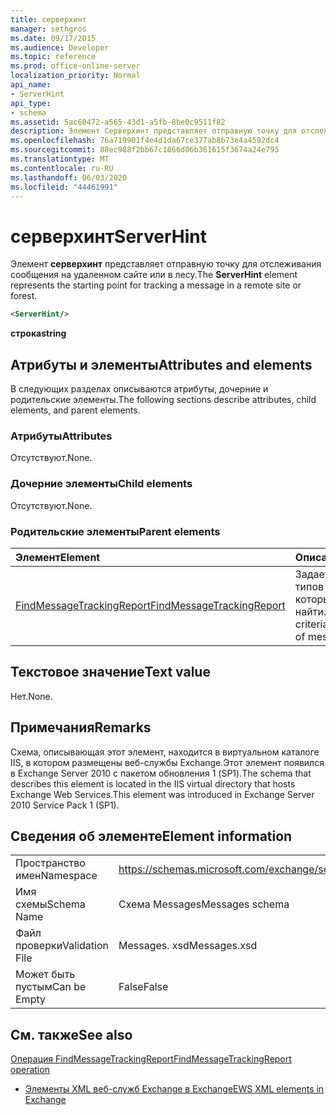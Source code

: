 ```yaml
---
title: серверхинт
manager: sethgros
ms.date: 09/17/2015
ms.audience: Developer
ms.topic: reference
ms.prod: office-online-server
localization_priority: Normal
api_name:
- ServerHint
api_type:
- schema
ms.assetid: 5ac60472-a565-43d1-a5fb-8be0c9511f82
description: Элемент Серверхинт представляет отправную точку для отслеживания сообщения на удаленном сайте или в лесу.
ms.openlocfilehash: 76a719901f4e4d1da67ce377ab8b73e4a4592dc4
ms.sourcegitcommit: 88ec988f2bb67c1866d06b361615f3674a24e795
ms.translationtype: MT
ms.contentlocale: ru-RU
ms.lasthandoff: 06/03/2020
ms.locfileid: "44461991"
---
```

# <a name="serverhint"></a><span data-ttu-id="bb1ad-103">серверхинт</span><span class="sxs-lookup"><span data-stu-id="bb1ad-103">ServerHint</span></span>

<span data-ttu-id="bb1ad-104">Элемент **серверхинт** представляет отправную точку для отслеживания сообщения на удаленном сайте или в лесу.</span><span class="sxs-lookup"><span data-stu-id="bb1ad-104">The **ServerHint** element represents the starting point for tracking a message in a remote site or forest.</span></span> 
  
```xml
<ServerHint/>
```

 <span data-ttu-id="bb1ad-105">**строка**</span><span class="sxs-lookup"><span data-stu-id="bb1ad-105">**string**</span></span>
## <a name="attributes-and-elements"></a><span data-ttu-id="bb1ad-106">Атрибуты и элементы</span><span class="sxs-lookup"><span data-stu-id="bb1ad-106">Attributes and elements</span></span>

<span data-ttu-id="bb1ad-107">В следующих разделах описываются атрибуты, дочерние и родительские элементы.</span><span class="sxs-lookup"><span data-stu-id="bb1ad-107">The following sections describe attributes, child elements, and parent elements.</span></span>
  
### <a name="attributes"></a><span data-ttu-id="bb1ad-108">Атрибуты</span><span class="sxs-lookup"><span data-stu-id="bb1ad-108">Attributes</span></span>

<span data-ttu-id="bb1ad-109">Отсутствуют.</span><span class="sxs-lookup"><span data-stu-id="bb1ad-109">None.</span></span>
  
### <a name="child-elements"></a><span data-ttu-id="bb1ad-110">Дочерние элементы</span><span class="sxs-lookup"><span data-stu-id="bb1ad-110">Child elements</span></span>

<span data-ttu-id="bb1ad-111">Отсутствуют.</span><span class="sxs-lookup"><span data-stu-id="bb1ad-111">None.</span></span>
  
### <a name="parent-elements"></a><span data-ttu-id="bb1ad-112">Родительские элементы</span><span class="sxs-lookup"><span data-stu-id="bb1ad-112">Parent elements</span></span>

|<span data-ttu-id="bb1ad-113">**Элемент**</span><span class="sxs-lookup"><span data-stu-id="bb1ad-113">**Element**</span></span>|<span data-ttu-id="bb1ad-114">**Описание**</span><span class="sxs-lookup"><span data-stu-id="bb1ad-114">**Description**</span></span>|
|:-----|:-----|
|[<span data-ttu-id="bb1ad-115">FindMessageTrackingReport</span><span class="sxs-lookup"><span data-stu-id="bb1ad-115">FindMessageTrackingReport</span></span>](findmessagetrackingreport.md) <br/> |<span data-ttu-id="bb1ad-116">Задает условия для типов сообщений, которые требуется найти.</span><span class="sxs-lookup"><span data-stu-id="bb1ad-116">Specifies criteria for the types of messages to find.</span></span>  <br/> |
   
## <a name="text-value"></a><span data-ttu-id="bb1ad-117">Текстовое значение</span><span class="sxs-lookup"><span data-stu-id="bb1ad-117">Text value</span></span>

<span data-ttu-id="bb1ad-118">Нет.</span><span class="sxs-lookup"><span data-stu-id="bb1ad-118">None.</span></span>
  
## <a name="remarks"></a><span data-ttu-id="bb1ad-119">Примечания</span><span class="sxs-lookup"><span data-stu-id="bb1ad-119">Remarks</span></span>

<span data-ttu-id="bb1ad-120">Схема, описывающая этот элемент, находится в виртуальном каталоге IIS, в котором размещены веб-службы Exchange.Этот элемент появился в Exchange Server 2010 с пакетом обновления 1 (SP1).</span><span class="sxs-lookup"><span data-stu-id="bb1ad-120">The schema that describes this element is located in the IIS virtual directory that hosts Exchange Web Services.This element was introduced in Exchange Server 2010 Service Pack 1 (SP1).</span></span>
  
## <a name="element-information"></a><span data-ttu-id="bb1ad-121">Сведения об элементе</span><span class="sxs-lookup"><span data-stu-id="bb1ad-121">Element information</span></span>

|||
|:-----|:-----|
|<span data-ttu-id="bb1ad-122">Пространство имен</span><span class="sxs-lookup"><span data-stu-id="bb1ad-122">Namespace</span></span>  <br/> |https://schemas.microsoft.com/exchange/services/2006/messages  <br/> |
|<span data-ttu-id="bb1ad-123">Имя схемы</span><span class="sxs-lookup"><span data-stu-id="bb1ad-123">Schema Name</span></span>  <br/> |<span data-ttu-id="bb1ad-124">Схема Messages</span><span class="sxs-lookup"><span data-stu-id="bb1ad-124">Messages schema</span></span>  <br/> |
|<span data-ttu-id="bb1ad-125">Файл проверки</span><span class="sxs-lookup"><span data-stu-id="bb1ad-125">Validation File</span></span>  <br/> |<span data-ttu-id="bb1ad-126">Messages. xsd</span><span class="sxs-lookup"><span data-stu-id="bb1ad-126">Messages.xsd</span></span>  <br/> |
|<span data-ttu-id="bb1ad-127">Может быть пустым</span><span class="sxs-lookup"><span data-stu-id="bb1ad-127">Can be Empty</span></span>  <br/> |<span data-ttu-id="bb1ad-128">False</span><span class="sxs-lookup"><span data-stu-id="bb1ad-128">False</span></span>  <br/> |
   
## <a name="see-also"></a><span data-ttu-id="bb1ad-129">См. также</span><span class="sxs-lookup"><span data-stu-id="bb1ad-129">See also</span></span>



[<span data-ttu-id="bb1ad-130">Операция FindMessageTrackingReport</span><span class="sxs-lookup"><span data-stu-id="bb1ad-130">FindMessageTrackingReport operation</span></span>](findmessagetrackingreport-operation.md)


- [<span data-ttu-id="bb1ad-131">Элементы XML веб-служб Exchange в Exchange</span><span class="sxs-lookup"><span data-stu-id="bb1ad-131">EWS XML elements in Exchange</span></span>](ews-xml-elements-in-exchange.md)

